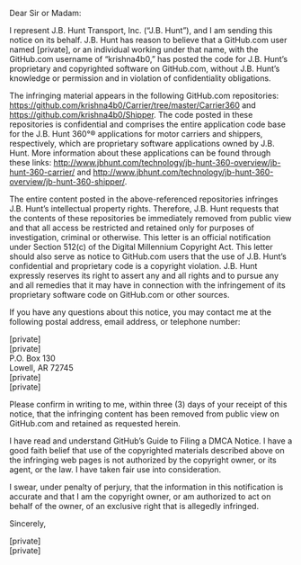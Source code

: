 Dear Sir or Madam:

I represent J.B. Hunt Transport, Inc. (“J.B. Hunt”), and I am sending this notice on its behalf. J.B. Hunt has reason to believe that a GitHub.com user named [private], or an individual working under that name, with the GitHub.com username of “krishna4b0,” has posted the code for J.B. Hunt’s proprietary and copyrighted software on GitHub.com, without J.B. Hunt’s knowledge or permission and in violation of confidentiality obligations.

The infringing material appears in the following GitHub.com repositories: https://github.com/krishna4b0/Carrier/tree/master/Carrier360 and https://github.com/krishna4b0/Shipper. The code posted in these repositories is confidential and comprises the entire application code base for the J.B. Hunt 360°® applications for motor carriers and shippers, respectively, which are proprietary software applications owned by J.B. Hunt. More information about these applications can be found through these links: http://www.jbhunt.com/technology/jb-hunt-360-overview/jb-hunt-360-carrier/ and http://www.jbhunt.com/technology/jb-hunt-360-overview/jb-hunt-360-shipper/.

The entire content posted in the above-referenced repositories infringes J.B. Hunt’s intellectual property rights. Therefore, J.B. Hunt requests that the contents of these repositories be immediately removed from public view and that all access be restricted and retained only for purposes of investigation, criminal or otherwise. This letter is an official notification under Section 512(c) of the Digital Millennium Copyright Act. This letter should also serve as notice to GitHub.com users that the use of J.B. Hunt’s confidential and proprietary code is a copyright violation. J.B. Hunt expressly reserves its right to assert any and all rights and to pursue any and all remedies that it may have in connection with the infringement of its proprietary software code on GitHub.com or other sources.

If you have any questions about this notice, you may contact me at the following postal address, email address, or telephone number:

[private]  
[private]  
P.O. Box 130  
Lowell, AR 72745  
[private]    
[private]  

Please confirm in writing to me, within three (3) days of your receipt of this notice, that the infringing content has been removed from public view on GitHub.com and retained as requested herein.

I have read and understand GitHub’s Guide to Filing a DMCA Notice. I have a good faith belief that use of the copyrighted materials described above on the infringing web pages is not authorized by the copyright owner, or its agent, or the law. I have taken fair use into consideration.

I swear, under penalty of perjury, that the information in this notification is accurate and that I am the copyright owner, or am authorized to act on behalf of the owner, of an exclusive right that is allegedly infringed.

Sincerely,

[private]  
[private]
